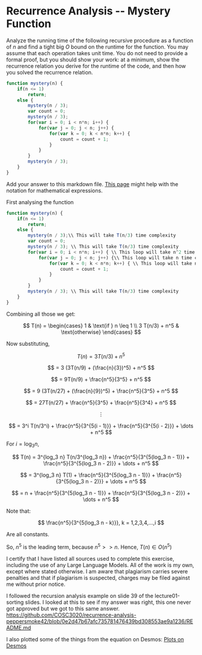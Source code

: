 # Recurrence Analysis -- Mystery Function

Analyze the running time of the following recursive procedure as a function of
$n$ and find a tight big $O$ bound on the runtime for the function. You may
assume that each operation takes unit time. You do not need to provide a formal
proof, but you should show your work: at a minimum, show the recurrence relation
you derive for the runtime of the code, and then how you solved the recurrence
relation.

```javascript
function mystery(n) {
    if(n <= 1)
        return;
    else {
        mystery(n / 3);
        var count = 0;
        mystery(n / 3);
        for(var i = 0; i < n*n; i++) {
            for(var j = 0; j < n; j++) {
                for(var k = 0; k < n*n; k++) {
                    count = count + 1;
                }
            }
        }
        mystery(n / 3);
    }
}
```

Add your answer to this markdown file. [This
page](https://docs.github.com/en/get-started/writing-on-github/working-with-advanced-formatting/writing-mathematical-expressions)
might help with the notation for mathematical expressions.


First analysing the function
```javascript
function mystery(n) {
    if(n <= 1)
        return;
    else {
        mystery(n / 3);\\ This will take T(n/3) time complexity
        var count = 0;
        mystery(n / 3); \\ This will take T(n/3) time complexity
        for(var i = 0; i < n*n; i++) { \\ This loop will take n^2 time complexity
            for(var j = 0; j < n; j++) {\\ This loop will take n time complexity
                for(var k = 0; k < n*n; k++) { \\ This loop will take n^2 time complexity
                    count = count + 1; 
                }
            }
        }
        mystery(n / 3); \\ This will take T(n/3) time complexity
    }
}
```

Combining all those we get:

$$
T(n) = 
\begin{cases} 
1 & \text{if } n \leq 1 \\
3 T(n/3) + n^5 & \text{otherwise}
\end{cases}
$$

Now substituting,

$$
T(n) = 3 T(n/3) + n^5 
$$

$$
= 3 (3T(n/9) + (\frac{n}{3})^5) + n^5
$$

$$
= 9T(n/9) + \frac{n^5}{3^5} + n^5
$$

$$
= 9 (3T(n/27) + (\frac{n}{9})^5) + \frac{n^5}{3^5} + n^5
$$

$$
= 27T(n/27) + \frac{n^5}{3^5} + \frac{n^5}{3^4} + n^5
$$

$$
\vdots
$$

$$
= 3^i T(n/3^i) + \frac{n^5}{3^{5(i - 1)}} + \frac{n^5}{3^{5(i - 2)}} + \dots + n^5
$$

For $i = \log_3 n$,

$$
T(n) = 3^{log_3 n} T(n/3^{log_3 n}) + \frac{n^5}{3^{5(log_3 n - 1)}} + \frac{n^5}{3^{5(log_3 n - 2)}} + \dots + n^5
$$

$$
= 3^{log_3 n} T(1) + \frac{n^5}{3^{5(log_3 n - 1)}} + \frac{n^5}{3^{5(log_3 n - 2)}} + \dots + n^5
$$

$$
= n + \frac{n^5}{3^{5(log_3 n - 1)}} + \frac{n^5}{3^{5(log_3 n - 2)}} + \dots + n^5
$$

Note that:

$$
\frac{n^5}{3^{5(log_3 n - k)}}, k = 1,2,3,4,...,i
$$

Are all constants. 

So, $n^5$ is the leading term, because $n^5 >> n$. Hence, $T(n) \in O(n^5)$


I certify that I have listed all sources used to complete this exercise, including the use of any Large Language Models. All of the work is my own, except where stated otherwise. I am aware that plagiarism carries severe penalties and that if plagiarism is suspected, charges may be filed against me without prior notice.

I followed the recursion analysis example on slide 39 of the lecture01-sorting slides. I looked at this to see if my answer was right, this one never got approved but we got to this same answer.
https://github.com/COSC3020/recurrence-analysis-peppersmoke42/blob/0e2d47b67afc735781476439bd308553ae9a1236/README.md

I also plotted some of the things from the equation on Desmos:
[Plots on Desmos](https://www.desmos.com/calculator/0mzx6tvzja)
